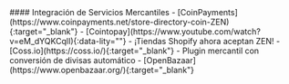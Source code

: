<div class="feature-item" markdown="1">
#### Integración de Servicios Mercantiles
- [CoinPayments](https://www.coinpayments.net/store-directory-coin-ZEN){:target="_blank"}
- [Cointopay](https://www.youtube.com/watch?v=eM_dYQKCqlI){:data-lity=""} - ¡Tiendas Shopify ahora aceptan ZEN!
- [Coss.io](https://coss.io/){:target="_blank"} - Plugin mercantil con conversión de divisas automático
- [OpenBazaar](https://www.openbazaar.org/){:target="_blank"}
</div>
